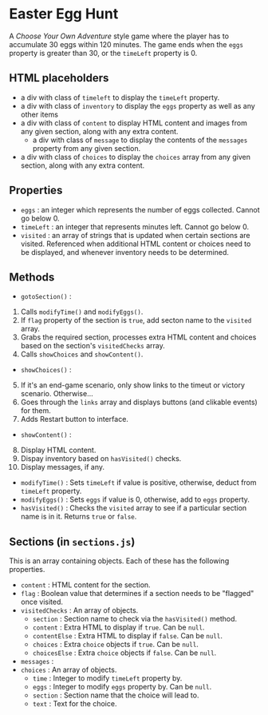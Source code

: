 # Easter Egg Hunt
A *Choose Your Own Adventure* style game where the player has to accumulate 30 eggs within 120 minutes. The game ends when the `eggs` property is greater than 30, or the `timeLeft` property is 0.

## HTML placeholders
- a div with class of `timeleft` to display the `timeLeft` property.
- a div with class of `inventory` to display the `eggs` property as well as any other items
- a div with class of `content` to display HTML content and images from any given section, along with any extra content.
  - a div with class of `message` to display the contents of the `messages` property from any given section.
- a div with class of `choices` to display the `choices` array from any given section, along with any extra content.

## Properties
- `eggs` : an integer which represents the number of eggs collected. Cannot go below 0.
- `timeLeft` : an integer that represents minutes left. Cannot go below 0.
- `visited` : an array of strings that is updated when certain sections are visited. Referenced when additional HTML content or choices need to be displayed, and whenever inventory needs to be determined.

## Methods
- `gotoSection()` : 
1. Calls `modifyTime()` and `modifyEggs()`.
2. If `flag` property of the section is `true`, add secton name to the `visited` array.
3. Grabs the required section, processes extra HTML content and choices based on the section's `visitedChecks` array.
4. Calls `showChoices` and `showContent()`.
- `showChoices()` : 
5. If it's an end-game scenario, only show links to the timeut or victory scenario. Otherwise...
6. Goes through the `links` array and displays buttons (and clikable events) for them.
7. Adds Restart button to interface.
- `showContent()` :
8. Display HTML content.
9. Dispay inventory based on `hasVisited()` checks.
10. Display messages, if any.
- `modifyTime()` : Sets `timeLeft` if value is positive, otherwise, deduct from `timeLeft` property.
- `modifyEggs()` : Sets `eggs` if value is 0, otherwise, add to `eggs` property.
- `hasVisited()` : Checks the `visited` array to see if a particular section name is in it. Returns `true` or `false`.

## Sections (in `sections.js`)
This is an array containing objects. Each of these has the following properties.
- `content` : HTML content for the section.
- `flag` : Boolean value that determines if a section needs to be "flagged" once visited.
- `visitedChecks` : An array of objects.
  - `section` : Section name to check via the `hasVisited()` method.
  - `content` : Extra HTML to display if `true`. Can be `null`.
  - `contentElse` : Extra HTML to display if `false`. Can be `null`.
  - `choices` : Extra `choice` objects if `true`. Can be `null`.
  - `choicesElse` : Extra `choice` objects if `false`. Can be `null`.
- `messages` :
- `choices` : An array of objects.
  - `time` : Integer to modify `timeLeft` property by.
  - `eggs` : Integer to modify `eggs` property by. Can be `null`.
  - `section` : Section name that the choice will lead to.
  - `text` : Text for the choice.
